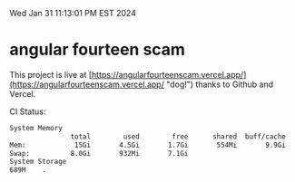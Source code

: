 Wed Jan 31 11:13:01 PM EST 2024

# angular fourteen scam


This project is live at [https://angularfourteenscam.vercel.app/](https://angularfourteenscam.vercel.app/ "dog!") thanks to Github and Vercel.

CI Status: 

```bash
System Memory
               total        used        free      shared  buff/cache   available
Mem:            15Gi       4.5Gi       1.7Gi       554Mi       9.9Gi        10Gi
Swap:          8.0Gi       932Mi       7.1Gi
System Storage
689M	.
